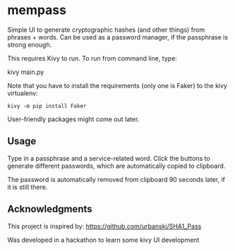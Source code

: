 # mempass

Simple UI to generate cryptographic hashes (and other things) from phrases + words. Can be used as a password manager, if the passphrase is strong enough.

This requires Kivy to run. To run from command line, type:

  kivy main.py

Note that you have to install the requirements (only one is Faker) to the kivy virtualenv:

    kivy -m pip install Faker

User-friendly packages might come out later.

## Usage

Type in a passphrase and a service-related word. Click the buttons to generate different passwords, which are automatically copied to clipboard.

The password is automatically removed from clipboard 90 seconds later, if it is still there.

## Acknowledgments

This project is inspired by: https://github.com/urbanski/SHA1_Pass

Was developed in a hackathon to learn some kivy UI development
